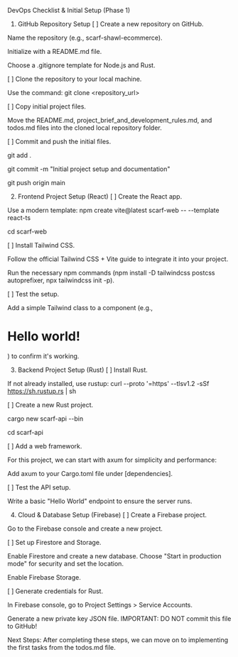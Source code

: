 DevOps Checklist & Initial Setup (Phase 1)
1. GitHub Repository Setup
[ ] Create a new repository on GitHub.

Name the repository (e.g., scarf-shawl-ecommerce).

Initialize with a README.md file.

Choose a .gitignore template for Node.js and Rust.

[ ] Clone the repository to your local machine.

Use the command: git clone <repository_url>

[ ] Copy initial project files.

Move the README.md, project_brief_and_development_rules.md, and todos.md files into the cloned local repository folder.

[ ] Commit and push the initial files.

git add .

git commit -m "Initial project setup and documentation"

git push origin main

2. Frontend Project Setup (React)
[ ] Create the React app.

Use a modern template: npm create vite@latest scarf-web -- --template react-ts

cd scarf-web

[ ] Install Tailwind CSS.

Follow the official Tailwind CSS + Vite guide to integrate it into your project.

Run the necessary npm commands (npm install -D tailwindcss postcss autoprefixer, npx tailwindcss init -p).

[ ] Test the setup.

Add a simple Tailwind class to a component (e.g., <h1 className="text-3xl font-bold underline">Hello world!</h1>) to confirm it's working.

3. Backend Project Setup (Rust)
[ ] Install Rust.

If not already installed, use rustup: curl --proto '=https' --tlsv1.2 -sSf https://sh.rustup.rs | sh

[ ] Create a new Rust project.

cargo new scarf-api --bin

cd scarf-api

[ ] Add a web framework.

For this project, we can start with axum for simplicity and performance:

Add axum to your Cargo.toml file under [dependencies].

[ ] Test the API setup.

Write a basic "Hello World" endpoint to ensure the server runs.

4. Cloud & Database Setup (Firebase)
[ ] Create a Firebase project.

Go to the Firebase console and create a new project.

[ ] Set up Firestore and Storage.

Enable Firestore and create a new database. Choose "Start in production mode" for security and set the location.

Enable Firebase Storage.

[ ] Generate credentials for Rust.

In Firebase console, go to Project Settings > Service Accounts.

Generate a new private key JSON file. IMPORTANT: DO NOT commit this file to GitHub!

Next Steps: After completing these steps, we can move on to implementing the first tasks from the todos.md file.
